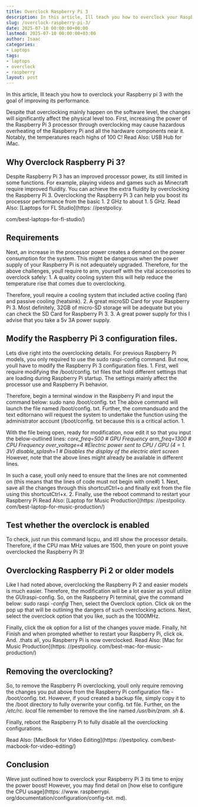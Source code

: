 ```yaml
---
title: Overclock Raspberry Pi 3
description: In this article, Ill teach you how to overclock your Raspberry pi 3 with the goal of improving its performance. Despite that overclocking mainly happen on the...
slug: /overclock-raspberry-pi-3/
date: 2025-07-10 00:00:00+00:00
lastmod: 2025-07-10 00:00:00+03:00
author: Isaac
categories:
- Laptops
tags:
- laptops
- overclock
- raspberry
layout: post
---
```


In this article, Ill teach you how to overclock your Raspberry pi 3 with the goal of improving its performance.

Despite that overclocking mainly happen on the software level, the changes will significantly affect the physical level too. First, increasing the power of the Raspberry Pi 3 processor through overclocking may cause hazardous overheating of the Raspberry Pi and all the hardware components near it. Notably, the temperatures reach highs of 100 C! Read Also: USB Hub for iMac.

##  Why Overclock Raspberry Pi 3?

Despite Raspberry Pi 3 has an improved processor power, its still limited in some functions. For example, playing videos and games such as Minecraft require improved fluidity. You can achieve the extra fluidity by overclocking the Raspberry Pi 3. Overclocking the Raspberry Pi 3 can help you boost its processor performance from the basic 1. 2 GHz to about 1. 5 GHz. Read Also: [Laptops for FL Studio](https: //pestpolicy.

com/best-laptops-for-fl-studio/)

##  Requirements

Next, an increase in the processor power creates a demand on the power consumption for the system. This might be dangerous when the power supply of your Raspberry Pi is not adequately upgraded. Therefore, for the above challenges, youll require to arm, yourself with the vital accessories to overclock safely: 1. A quality cooling system this will help reduce the temperature rise that comes due to overclocking.

Therefore, youll require a cooling system that included active cooling (fan) and passive cooling (heatsink). 2. A great microSD Card for your Raspberry Pi 3. Most definitely, 32GB of micro-SD storage will be adequate but you can check the SD Card for Raspberry Pi 3. 3. A great power supply for this I advise that you take a 5v 3A power supply.

##  **Modify the Raspberry Pi 3 configuration files.**

Lets dive right into the overclocking details. For previous Raspberry Pi models, you only required to use the sudo raspi-config command. But now, youll have to modify the Raspberry Pi 3 configuration files. 1. First, well require modifying the /boot/config. txt files that hold different settings that are loading during Raspberry Pi startup. The settings mainly affect the processor use and Raspberry Pi behavior.

Therefore, begin a terminal window in the Raspberry Pi and input the command below: sudo nano /boot/config. txt The above command will launch the file named /boot/config. txt. Further, the commandsudo and the text editornano will request the system to undertake the function using the administrator account (/boot/config. txt because this is a critical action. 1.

With the file being open, ready for modification, now edit it so that you input the below-outlined lines: *core_freq=500 # GPU Frequency* *arm_freq=1300 # CPU Frequency* *over_voltage=4 #Electric power sent to CPU / GPU (4 = 1. 3V)* *disable_splash=1 # Disables the display of the electric alert screen* However, note that the above lines might already be available in different lines.

In such a case, youll only need to ensure that the lines are not commented on (this means that the lines of code must not begin with one#) 1. Next, save all the changes through this shortcutCtrl+o and finally exit from the file using this shortcutCtrl+x. 2. Finally, use the reboot command to restart your Raspberry Pi Read Also: [Laptop for Music Production](https: //pestpolicy. com/best-laptop-for-music-production/)

##  Test whether the overclock is enabled

To check, just run this command lscpu, and itll show the processor details. Therefore, if the CPU max MHz values are 1500, then youre on point youve overclocked the Raspberry Pi 3!

##  Overclocking Raspberry Pi 2 or older models

Like I had noted above, overclocking the Raspberry Pi 2 and easier models is much easier. Therefore, the modification will be a lot easier as youll utilize the GUIraspi-config. So, on the Raspberry Pi terminal, give the command below: sudo raspi *-config* Then, select the Overclock option. Click ok on the pop up that will be outlining the dangers of such overclocking actions. Next, select the overclock option that you like, such as the 1000MHz.

Finally, click the ok option for a list of the changes youve made. Finally, hit Finish and when prompted whether to restart your Raspberry Pi, click ok. And. .thats all, you Raspberry Pi is now overclocked. Read Also: [Mac for Music Production](https: //pestpolicy. com/best-mac-for-music-production/)

##  Removing the overclocking?

So, to remove the Raspberry Pi overclocking, youll only require removing the changes you put above from the Raspberry Pi configuration file - /boot/config. txt. However, if youd created a backup file, simply copy it to the /boot directory to fully overwrite your config. txt file. Further, on the */etc/rc. local* file remember to remove the line named */usr/bin/zram. sh &*.

Finally, reboot the Raspberry Pi to fully disable all the overclocking configurations.

Read Also: [MacBook for Video Editing](https: //pestpolicy. com/best-macbook-for-video-editing/)

##  Conclusion

Weve just outlined how to overclock your Raspberry Pi 3 its time to enjoy the power boost! However, you may find detail on [how else to configure the CPU usage](https: //www. raspberrypi. org/documentation/configuration/config-txt. md).

